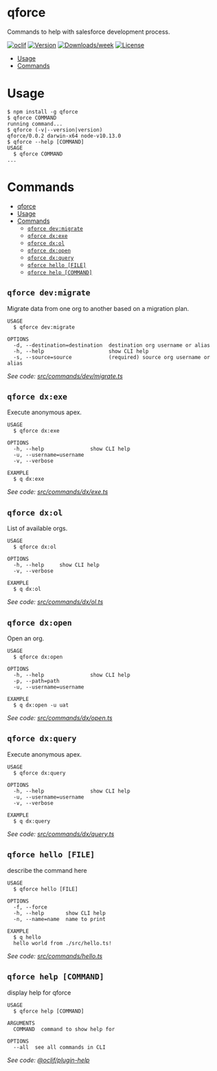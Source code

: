 qforce
=

Commands to help with salesforce development process.

[![oclif](https://img.shields.io/badge/cli-oclif-brightgreen.svg)](https://oclif.io)
[![Version](https://img.shields.io/npm/v/q.svg)](https://npmjs.org/package/q)
[![Downloads/week](https://img.shields.io/npm/dw/q.svg)](https://npmjs.org/package/q)
[![License](https://img.shields.io/npm/l/q.svg)](https://github.com/qislam/q/blob/master/package.json)

<!-- toc -->
* [Usage](#usage)
* [Commands](#commands)
<!-- tocstop -->
# Usage
<!-- usage -->
```sh-session
$ npm install -g qforce
$ qforce COMMAND
running command...
$ qforce (-v|--version|version)
qforce/0.0.2 darwin-x64 node-v10.13.0
$ qforce --help [COMMAND]
USAGE
  $ qforce COMMAND
...
```
<!-- usagestop -->
# Commands
<!-- commands -->
- [qforce](#qforce)
- [Usage](#usage)
- [Commands](#commands)
  - [`qforce dev:migrate`](#qforce-devmigrate)
  - [`qforce dx:exe`](#qforce-dxexe)
  - [`qforce dx:ol`](#qforce-dxol)
  - [`qforce dx:open`](#qforce-dxopen)
  - [`qforce dx:query`](#qforce-dxquery)
  - [`qforce hello [FILE]`](#qforce-hello-file)
  - [`qforce help [COMMAND]`](#qforce-help-command)

## `qforce dev:migrate`

Migrate data from one org to another based on a migration plan.

```
USAGE
  $ qforce dev:migrate

OPTIONS
  -d, --destination=destination  destination org username or alias
  -h, --help                     show CLI help
  -s, --source=source            (required) source org username or alias
```

_See code: [src/commands/dev/migrate.ts](https://github.com/qislam/qforce/blob/v0.0.2/src/commands/dev/migrate.ts)_

## `qforce dx:exe`

Execute anonymous apex.

```
USAGE
  $ qforce dx:exe

OPTIONS
  -h, --help               show CLI help
  -u, --username=username
  -v, --verbose

EXAMPLE
  $ q dx:exe
```

_See code: [src/commands/dx/exe.ts](https://github.com/qislam/qforce/blob/v0.0.2/src/commands/dx/exe.ts)_

## `qforce dx:ol`

List of available orgs.

```
USAGE
  $ qforce dx:ol

OPTIONS
  -h, --help     show CLI help
  -v, --verbose

EXAMPLE
  $ q dx:ol
```

_See code: [src/commands/dx/ol.ts](https://github.com/qislam/qforce/blob/v0.0.2/src/commands/dx/ol.ts)_

## `qforce dx:open`

Open an org.

```
USAGE
  $ qforce dx:open

OPTIONS
  -h, --help               show CLI help
  -p, --path=path
  -u, --username=username

EXAMPLE
  $ q dx:open -u uat
```

_See code: [src/commands/dx/open.ts](https://github.com/qislam/qforce/blob/v0.0.2/src/commands/dx/open.ts)_

## `qforce dx:query`

Execute anonymous apex.

```
USAGE
  $ qforce dx:query

OPTIONS
  -h, --help               show CLI help
  -u, --username=username
  -v, --verbose

EXAMPLE
  $ q dx:query
```

_See code: [src/commands/dx/query.ts](https://github.com/qislam/qforce/blob/v0.0.2/src/commands/dx/query.ts)_

## `qforce hello [FILE]`

describe the command here

```
USAGE
  $ qforce hello [FILE]

OPTIONS
  -f, --force
  -h, --help       show CLI help
  -n, --name=name  name to print

EXAMPLE
  $ q hello
  hello world from ./src/hello.ts!
```

_See code: [src/commands/hello.ts](https://github.com/qislam/qforce/blob/v0.0.2/src/commands/hello.ts)_

## `qforce help [COMMAND]`

display help for qforce

```
USAGE
  $ qforce help [COMMAND]

ARGUMENTS
  COMMAND  command to show help for

OPTIONS
  --all  see all commands in CLI
```

_See code: [@oclif/plugin-help](https://github.com/oclif/plugin-help/blob/v2.2.1/src/commands/help.ts)_
<!-- commandsstop -->
